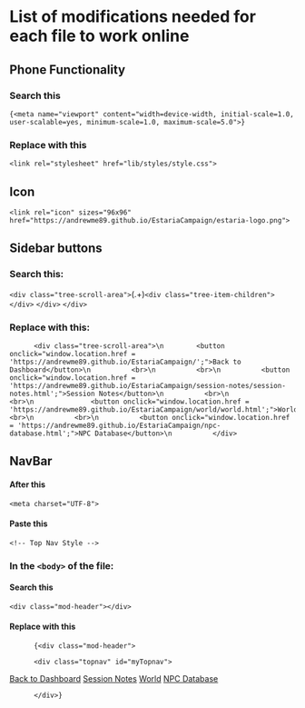 # List of modifications needed for each file to work online

## Phone Functionality

### Search this

	{<meta name="viewport" content="width=device-width, initial-scale=1.0, user-scalable=yes, minimum-scale=1.0, maximum-scale=5.0">}

### Replace with this

	<link rel="stylesheet" href="lib/styles/style.css">

## Icon

	<link rel="icon" sizes="96x96" href="https://andrewme89.github.io/EstariaCampaign/estaria-logo.png">

## Sidebar buttons

### Search this:

`<div class="tree-scroll-area">`(.+)`<div class="tree-item-children"></div>`
            `</div>`
          `</div>`

### Replace with this:

          <div class="tree-scroll-area">\n		  <button onclick="window.location.href = 'https://andrewme89.github.io/EstariaCampaign/';">Back to Dashboard</button>\n		  <br>\n		  <br>\n		  <button onclick="window.location.href = 'https://andrewme89.github.io/EstariaCampaign/session-notes/session-notes.html';">Session Notes</button>\n		  <br>\n     		  <br>\n     		  <button onclick="window.location.href = 'https://andrewme89.github.io/EstariaCampaign/world/world.html';">World</button>\n		  <br>\n		  <br>\n		  <button onclick="window.location.href = 'https://andrewme89.github.io/EstariaCampaign/npc-database.html';">NPC Database</button>\n		  </div>

## NavBar

#### After this

	<meta charset="UTF-8">

#### Paste this

	<!-- Top Nav Style -->
<link rel="stylesheet" href="https://cdnjs.cloudflare.com/ajax/libs/font-awesome/4.7.0/css/font-awesome.min.css">

### In the `<body>` of the file:

#### Search this

	<div class="mod-header"></div>
 
#### Replace with this

          {<div class="mod-header">
  <!-- TopNav contents -->
		  <div class="topnav" id="myTopnav">
  <a href="https://andrewme89.github.io/EstariaCampaign/" class="active">Back to Dashboard</a>
  <a href="https://andrewme89.github.io/EstariaCampaign/session-notes/session-notes.html">Session Notes</a>
  <a href="https://andrewme89.github.io/EstariaCampaign/world/world.html">World</a>
  <a href="https://andrewme89.github.io/EstariaCampaign/npc-database.html">NPC Database</a>
  <a href="javascript:void(0);" class="icon" onclick="myFunction()">
    <i class="fa fa-bars"></i>
  </a>
</div>

<script>

function myFunction() {
  var x = document.getElementById("myTopnav");
  if (x.className === "topnav") {
    x.className += " responsive";
  } else {
    x.className = "topnav";
  }
}
</script>
		  </div>}
